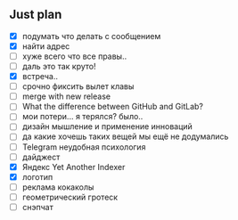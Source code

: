 ## Just plan
- [x] подумать что делать с сообщением
- [x] найти адрес
- [ ] хуже всего что все правы.. 
- [ ] даль это так круто! 
- [x] встреча..
- [ ] срочно фиксить вылет клавы
- [ ] merge with new release
- [ ] What the difference between GitHub and GitLab?
- [ ] мои потери... я терялся? было..
- [ ] дизайн мышление и применение инноваций 
- [ ] да какие хочешь таких вещей мы ещё не додумались
- [ ] Telegram неудобная психология 
- [ ] дайджест
- [x] Яндекс Yet Another Indexer
- [x] логотип
- [ ] реклама кокаколы
- [ ] геометрический гротеск
- [ ] снэпчат
